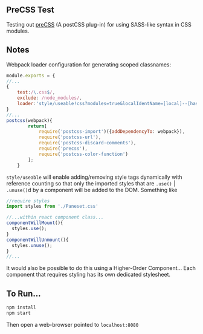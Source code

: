 ## PreCSS Test

Testing out [preCSS](https://github.com/jonathantneal/precss) (A postCSS plug-in) for using SASS-like syntax in CSS modules.

## Notes
Webpack loader configuration for generating scoped classnames: 
```js
module.exports = {
//...
{
    test:/\.css$/,
    exclude: /node_modules/,
    loader:'style/useable!css?modules=true&localIdentName=[local]--[hash:base64:10]!postcss'
}
//...
postcss(webpack){
        return[
            require('postcss-import')({addDependencyTo: webpack}),
            require('postcss-url'),
            require('postcss-discard-comments'),
            require('precss'),
            require('postcss-color-function')
        ];
    }
```
`style/useable` will enable adding/removing style tags dynamically with reference counting so that only the imported styles that are `.use()` | `.unuse()`d by a component will be added to the DOM. Something like 
```js
//require styles
import styles from './Paneset.css'

//...within react component class...
componentWillMount(){
  styles.use();
}
componentWillUnmount(){
  styles.unuse();
}
//...
```
It would also be possible to do this using a Higher-Order Component...
Each component that requires styling has its own dedicated stylesheet.  
## To Run...

```sh
npm install
npm start
```
Then open a web-browser pointed to `localhost:8080`
